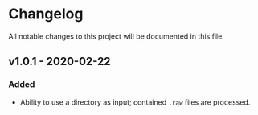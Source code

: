 # Changelog

All notable changes to this project will be documented in this file.

## v1.0.1 - 2020-02-22

### Added

- Ability to use a directory as input; contained `.raw` files are processed.
